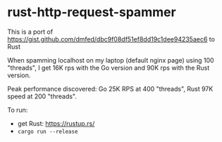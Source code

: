 # rust-http-request-spammer

This is a port of https://gist.github.com/dmfed/dbc9f08df51ef8dd19c1dee94235aec6 to Rust

When spamming localhost on my laptop (default nginx page) using 100 "threads", I get 16K rps with the Go version and 90K rps with the Rust version.

Peak performance discovered: Go 25K RPS at 400 "threads", Rust 97K speed at 200 "threads".

To run:

- get Rust: https://rustup.rs/
- `cargo run --release`
